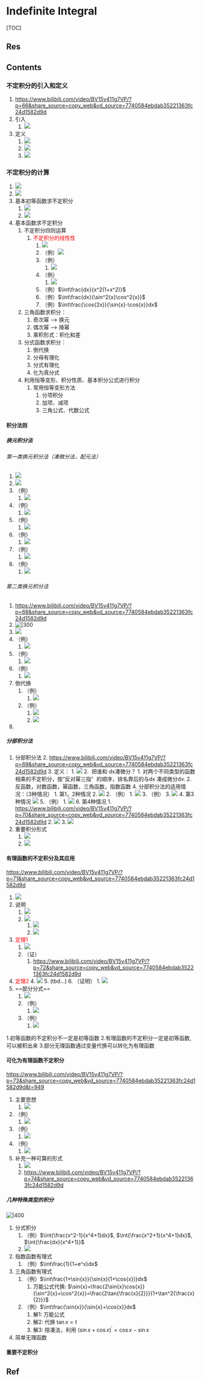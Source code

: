# Indefinite Integral

[TOC]



## Res



## Contents
### 不定积分的引入和定义
1. https://www.bilibili.com/video/BV15v411g7VP/?p=66&share_source=copy_web&vd_source=7740584ebdab35221363fc24d1582d9d
2. 引入
	1. ![](../../../../Assets/Pics/Screenshot%202023-11-08%20at%2011.19.08AM.png)
3. 定义
	1. ![](../../../../Assets/Pics/Screenshot%202023-11-08%20at%2011.19.18AM.png)
	2. ![](../../../../Assets/Pics/Screenshot%202023-11-08%20at%2011.21.35AM.png)
	3. ![](../../../../Assets/Pics/Screenshot%202023-11-08%20at%2011.24.21AM.png)
### 不定积分的计算
1. ![](../../../../Assets/Pics/Screenshot%202023-11-16%20at%204.54.03PM.png)
2. ![](../../../../Assets/Pics/Screenshot%202023-11-16%20at%204.57.24PM.png)
3. 基本初等函数求不定积分
	1. ![](../../../../Assets/Pics/Screenshot%202023-11-08%20at%2011.29.10AM.png)
	2. ![](../../../../Assets/Pics/Screenshot%202023-11-08%20at%2011.31.44AM.png)
4. 基本函数求不定积分
	1. 不定积分四则运算
		1. <a style="color:red">不定积分的线性性</a>
			1. ![](../../../../Assets/Pics/Screenshot%202023-11-08%20at%2011.38.33AM.png)
			2. （例）![](../../../../Assets/Pics/Screenshot%202023-11-08%20at%2011.42.26AM.png)
			3. （例）
				1. ![](../../../../Assets/Pics/Screenshot%202023-11-08%20at%2011.44.35AM.png)
			4. （例）
				1. ![](../../../../Assets/Pics/Screenshot%202023-11-08%20at%2011.47.42AM.png)
			5. （例）$\int\frac{dx}{x^2(1+x^2)}$
			6. （例）$\int\frac{dx}{\sin^2{x}\cos^2{x}}$
			7. （例）$\int\frac{\cos{2x}}{\sin{x}-\cos{x}}dx$
	2. 三角函数求积分：
		1. 奇次幂 --> 换元
		2. 偶次幂 --> 降幂
		3. 乘积形式：积化和差
	3. 分式函数求积分：
		1. 倒代换
		2. 分母有理化
		3. 分式有理化
		4. 化为真分式
	4. 利用恒等变形、积分性质、基本积分公式进行积分
		1. 常用恒等变形方法
			1. 分项积分
			2. 加项、减项
			3. 三角公式、代数公式
#### 积分法则
##### 换元积分法
###### 第一类换元积分法（凑微分法，配元法）
1. ![](../../../../Assets/Pics/Screenshot%202023-11-16%20at%204.48.16PM.png)
2. ![](../../../../Assets/Pics/Screenshot%202023-11-08%20at%201.44.46PM.png)
3. （例）
	1. ![](../../../../Assets/Pics/Screenshot%202023-11-08%20at%201.47.48PM.png)
4. （例）
	1. ![](../../../../Assets/Pics/Screenshot%202023-11-08%20at%201.58.39PM.png)
5. （例）
	1. ![](../../../../Assets/Pics/Screenshot%202023-11-08%20at%201.59.18PM.png)
6. （例）
	1. ![](../../../../Assets/Pics/Screenshot%202023-11-08%20at%202.08.22PM.png)
7. （例）
	1. ![](../../../../Assets/Pics/Screenshot%202023-11-08%20at%202.08.53PM.png)
8. （例）
	1. ![](../../../../Assets/Pics/Screenshot%202023-11-08%20at%202.13.29PM.png)
###### 第二类换元积分法
1. https://www.bilibili.com/video/BV15v411g7VP/?p=68&share_source=copy_web&vd_source=7740584ebdab35221363fc24d1582d9d
2. ![|300](../../../../Assets/Pics/Screenshot%202023-11-16%20at%204.46.09PM.png)
3. ![](../../../../Assets/Pics/Screenshot%202023-11-08%20at%202.18.16PM.png)
4. （例）
	1. ![](../../../../Assets/Pics/Screenshot%202023-11-08%20at%202.23.21PM.png)
5. （例）
	1. ![](../../../../Assets/Pics/Screenshot%202023-11-08%20at%202.26.33PM.png)
6. （例）
	1. ![](../../../../Assets/Pics/Screenshot%202023-11-08%20at%202.29.44PM.png)
7. 倒代换
	1. （例）
		1. ![](../../../../Assets/Pics/Screenshot%202023-11-16%20at%204.50.53PM.png)
	2. （例）
		1. ![](../../../../Assets/Pics/Screenshot%202023-11-08%20at%202.35.25PM.png)
		2. ![](../../../../Assets/Pics/Screenshot%202023-11-08%20at%202.39.30PM.png)
8. 
##### 分部积分法
1. 分部积分法
	2. https://www.bilibili.com/video/BV15v411g7VP/?p=69&share_source=copy_web&vd_source=7740584ebdab35221363fc24d1582d9d
	3. 定义：
		1. ![](../../../../Assets/Pics/Screenshot%202023-11-08%20at%203.46.55PM.png)
		2.  把谁和 dx凑微分？
			1. 对两个不同类型的函数相乘的不定积分，按“反对幂三指〞的顺序，排名靠后的与dx 凑成微分dv.
			2. 反函数，对数函数，幂函数，三角函数，指数函数
	4. 分部积分法的适用情况：（3种情况）
		1. 第1，2种情况
			2. ![](../../../../Assets/Pics/Screenshot%202023-11-08%20at%203.52.48PM.png)
		2. （例） 
			1. ![](../../../../Assets/Pics/Screenshot%202023-11-08%20at%203.48.51PM.png)
		3. （例）
			3. ![](../../../../Assets/Pics/Screenshot%202023-11-08%20at%204.03.27PM.png)
		4. 第3种情况 ![](../../../../Assets/Pics/Screenshot%202023-11-08%20at%204.01.58PM.png)
		5. （例）
			1. ![](../../../../Assets/Pics/Screenshot%202023-11-08%20at%204.12.09PM.png)
		6. 第4种情况
			1. https://www.bilibili.com/video/BV15v411g7VP/?p=70&share_source=copy_web&vd_source=7740584ebdab35221363fc24d1582d9d
			2. ![](../../../../Assets/Pics/Screenshot%202023-11-08%20at%204.20.43PM.png)
			3. ![](../../../../Assets/Pics/Screenshot%202023-11-08%20at%204.21.19PM.png)
2. 重要积分形式
	1. ![](../../../../Assets/Pics/Screenshot%202023-11-08%20at%204.23.55PM.png)
	2. ![](../../../../Assets/Pics/Screenshot%202023-11-08%20at%204.28.10PM.png)
#### 有理函数的不定积分及其应用
https://www.bilibili.com/video/BV15v411g7VP/?p=71&share_source=copy_web&vd_source=7740584ebdab35221363fc24d1582d9d
1. ![](../../../../Assets/Pics/Screenshot%202023-11-16%20at%204.41.01PM.png)
2. 说明 
	1. ![](../../../../Assets/Pics/Screenshot%202023-11-08%20at%204.43.56PM.png)
	2. ![](../../../../Assets/Pics/Screenshot%202023-11-08%20at%204.44.30PM.png)
		1. ![](../../../../Assets/Pics/Screenshot%202023-11-08%20at%204.42.41PM.png)
		2. ![](../../../../Assets/Pics/Screenshot%202023-11-13%20at%2010.54.38AM.png)
4. <a style="color:red">定理1</a>
	1. ![](../../../../Assets/Pics/Screenshot%202023-11-08%20at%204.50.03PM.png)
	2. （证）
		1. https://www.bilibili.com/video/BV15v411g7VP/?p=72&share_source=copy_web&vd_source=7740584ebdab35221363fc24d1582d9d
5. <a style="color:red">定理2</a>
	4. ![](../../../../Assets/Pics/Screenshot%202023-11-13%20at%2010.45.34AM.png)
	5. (tbd...)
	6. （证明）
		1. ![](../../../../Assets/Pics/Screenshot%202023-11-13%20at%2011.04.09AM.png)
6. ==部分分式==
	1. ![](../../../../Assets/Pics/Screenshot%202023-11-13%20at%2011.06.35AM.png)
	2. （例）
		1. ![](../../../../Assets/Pics/Screenshot%202023-11-13%20at%2011.13.20AM.png)
	3. （例）
		1. ![](../../../../Assets/Pics/Screenshot%202023-11-13%20at%2011.29.02AM.png)

[有理函数的不定积分 | CSDN]: https://blog.csdn.net/qq_27388259/article/details/127158432
1.初等函数的不定积分不一定是初等函数
2.有理函数的不定积分一定是初等函数,可以被积出来
3.部分无理函数通过变量代换可以转化为有理函数

[有理函数的不定积分求法 - takamichika的文章 - 知乎]: https://zhuanlan.zhihu.com/p/349820526

#### 可化为有理函数不定积分
https://www.bilibili.com/video/BV15v411g7VP/?p=73&share_source=copy_web&vd_source=7740584ebdab35221363fc24d1582d9d&t=949

1. 主要思想
	1. ![](../../../../Assets/Pics/Screenshot%202023-11-13%20at%2011.35.36AM.png)
2. （例）
	1. ![](../../../../Assets/Pics/Screenshot%202023-11-13%20at%2011.40.27AM.png)
3. （例）
	1. ![](../../../../Assets/Pics/Screenshot%202023-11-13%20at%2011.49.43AM.png)
4. （例）
	1. ![](../../../../Assets/Pics/Screenshot%202023-11-13%20at%2011.49.20AM.png)
5. 补充一种可算的形式
	1. ![](../../../../Assets/Pics/Screenshot%202023-11-13%20at%2011.52.31AM.png)
	2. https://www.bilibili.com/video/BV15v411g7VP/?p=74&share_source=copy_web&vd_source=7740584ebdab35221363fc24d1582d9d
##### 几种特殊类型的积分
![|400](../../../../Assets/Pics/Screenshot%202023-11-16%20at%204.29.29PM.png)

1. 分式积分
	1. （例）$\int{\frac{x^2-1}{x^4+1}dx}$, $\int{\frac{x^2+1}{x^4+1}dx}$, $\int{\frac{dx}{x^4+1}}$
	2. ![](../../../../Assets/Pics/Screenshot%202023-11-16%20at%204.38.03PM.png)
3. 指数函数有理式
	1. （例）$\int\frac{1}{1+e^x}dx$
4. 三角函数有理式
	1. （例）$\int\frac{1+\sin{x}}{\sin{x}(1+\cos{x})}dx$
		1. 万能公式代换: $\sin{x}=\frac{2\sin{x}\cos{x}}{\sin^2{x}+\cos^2{x}}=\frac{2\tan{\frac{x}{2}}}{1+\tan^2{\frac{x}{2}}}$
	2. （例）$\int\frac{\sin{x}}{\sin{x}+\cos{x}}dx$
		1. 解1: 万能公式
		2. 解2: 代换 $\tan{x}=t$
		3. 解3: 陪凑法，利用 $(\sin{x}+\cos{x})^{'}=\cos{x}-\sin{x}$
5. 简单无理函数
#### 重要不定积分



## Ref

